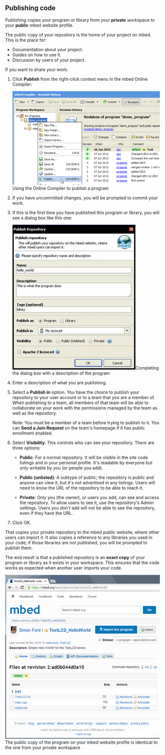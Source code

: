## Publishing code

Publishing copies your program or library from your **private** workspace to your **public** mbed website profile.

The public copy of your repository is the home of your project on mbed. This is the place for:

* Documentation about your project.
* Guides on how to use it.
* Discussion by users of your project.

If you want to share your work:

1. Click **Publish** from the right-click context menu in the mbed Online Compiler:

	<span class="images">![](images/publish.png)<span>Using the Online Compiler to publish a program</span></span>

1. If you have uncommitted changes, you will be prompted to commit your work.

1. If this is the first time you have published this program or library, you will see a dialog box like this one:

	<span class="images">![](images/publish_deatils.png)<span>Completing the dialog box with a description of the program</span></span>

1. Enter a description of what you are publishing.

1. Select a **Publish in** option. You have the choice to publish your repository to your user account or to a team that you are a member of. When publishing to a team, all members of that team will be able to collaborate on your work with the permissions managed by the team as well as the repository.

	Note: You must be a member of a team before trying to publish to it. You can **Send a Join Request** on the team's homepage if it has public enrollment enabled.

1. Select **Visibility**: This controls who can see your repository. There are three options:

	 * **Public**: For a normal repository. It will be visible in the site code listings and in your personal profile. It's readable by everyone but only writable by you (or people you add).

	 * **Public (unlisted)**: A subtype of public; the repository is public and anyone can view it, but it's not advertised in any listings. Users will need to know the URL of the repository to be able to reach it.

	* **Private**: Only you (the owner), or users you add, can see and access the repository. To allow users to see it, use the repository's Admin settings. Users you *don't* add will not be able to see the repository, even if they have the URL.

1. Click OK.

That copies your private repository to the mbed public website, where other users can import it. It also copies a reference to any libraries you used in your code; if those libraries are not published, you will be prompted to publish them.

The end result is that a published repository is an **exact copy** of your program or library as it exists in your workspace. This ensures that the code works as expected when another user imports your code.

<span class="images">![](images/published_repo.png)<span>The public copy of the program on your mbed website profile is identical to the one from your private workspace</span></span>
